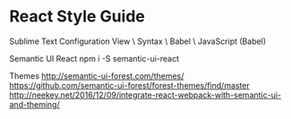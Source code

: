 # React Style Guide

Sublime Text Configuration
View \ Syntax \ Babel \ JavaScript (Babel)

Semantic UI React
npm i -S semantic-ui-react

Themes
http://semantic-ui-forest.com/themes/
https://github.com/semantic-ui-forest/forest-themes/find/master
http://neekey.net/2016/12/09/integrate-react-webpack-with-semantic-ui-and-theming/
